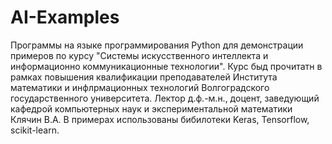 # AI-Examples
Программы на языке программирования Python для демонстрации примеров по курсу "Системы искусственного интеллекта и информационно коммуникационные 
технологии". Курс быд прочитатн в рамках повышения квалификации преподавателей Института
математики и инфлрмационных технологий Волгоградского государственного университета.
Лектор д.ф.-м.н., доцент, заведующий кафедрой компьютерных наук и экспериментальной математики
Клячин В.А.
В примерах использованы бибилотеки Keras, Tensorflow, scikit-learn.


